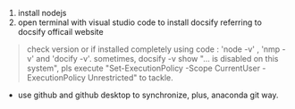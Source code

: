 


1. install nodejs
2. open terminal with visual studio code to install docsify referring to docsify officail website
> check version or if installed completely using code : 'node -v' , 'nmp -v' and 'docify -v'. sometimes, docsify -v show "... is disabled on this system", pls execute "Set-ExecutionPolicy -Scope CurrentUser -ExecutionPolicy Unrestricted" to tackle.

 * use github and github desktop to synchronize, plus, anaconda git way.

<!--stackedit_data:
eyJoaXN0b3J5IjpbMTE3MTc4NTc4MywtMzQwMDUzNjQ0LDE3MD
kyNTk5NzRdfQ==
-->